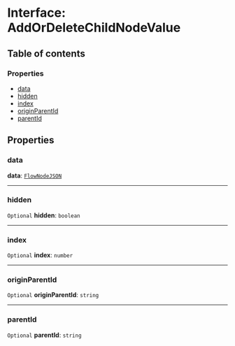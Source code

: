 # Interface: AddOrDeleteChildNodeValue

## Table of contents

### Properties

* [data](/en/auto-docs/fixed-layout-editor/interfaces/AddOrDeleteChildNodeValue.md#data)
* [hidden](/en/auto-docs/fixed-layout-editor/interfaces/AddOrDeleteChildNodeValue.md#hidden)
* [index](/en/auto-docs/fixed-layout-editor/interfaces/AddOrDeleteChildNodeValue.md#index)
* [originParentId](/en/auto-docs/fixed-layout-editor/interfaces/AddOrDeleteChildNodeValue.md#originparentid)
* [parentId](/en/auto-docs/fixed-layout-editor/interfaces/AddOrDeleteChildNodeValue.md#parentid)

## Properties

### data

**data**: [`FlowNodeJSON`](/en/auto-docs/fixed-layout-editor/interfaces/FlowNodeJSON.md)

***

### hidden

`Optional` **hidden**: `boolean`

***

### index

`Optional` **index**: `number`

***

### originParentId

`Optional` **originParentId**: `string`

***

### parentId

`Optional` **parentId**: `string`
